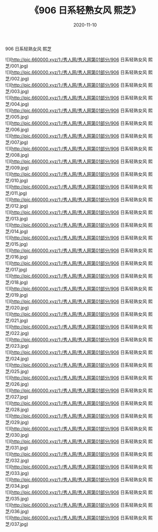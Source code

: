 ﻿---
layout: post
title:  《906 日系轻熟女风 熙芝》
date:   2020-11-10
img: http://pic.660000.xyz/1:/秀人网/秀人网第01部分/906 日系轻熟女风 熙芝/000.jpg
categories: [美女, 清纯, 唯美]
---

906 日系轻熟女风 熙芝

  ![](http://pic.660000.xyz/1:/秀人网/秀人网第01部分/906 日系轻熟女风 熙芝/001.jpg) <br> ![](http://pic.660000.xyz/1:/秀人网/秀人网第01部分/906 日系轻熟女风 熙芝/002.jpg) <br> ![](http://pic.660000.xyz/1:/秀人网/秀人网第01部分/906 日系轻熟女风 熙芝/003.jpg) <br> ![](http://pic.660000.xyz/1:/秀人网/秀人网第01部分/906 日系轻熟女风 熙芝/004.jpg) <br> ![](http://pic.660000.xyz/1:/秀人网/秀人网第01部分/906 日系轻熟女风 熙芝/005.jpg) <br> ![](http://pic.660000.xyz/1:/秀人网/秀人网第01部分/906 日系轻熟女风 熙芝/006.jpg) <br> ![](http://pic.660000.xyz/1:/秀人网/秀人网第01部分/906 日系轻熟女风 熙芝/007.jpg) <br> ![](http://pic.660000.xyz/1:/秀人网/秀人网第01部分/906 日系轻熟女风 熙芝/008.jpg) <br> ![](http://pic.660000.xyz/1:/秀人网/秀人网第01部分/906 日系轻熟女风 熙芝/009.jpg) <br> ![](http://pic.660000.xyz/1:/秀人网/秀人网第01部分/906 日系轻熟女风 熙芝/010.jpg) <br> ![](http://pic.660000.xyz/1:/秀人网/秀人网第01部分/906 日系轻熟女风 熙芝/011.jpg) <br> ![](http://pic.660000.xyz/1:/秀人网/秀人网第01部分/906 日系轻熟女风 熙芝/012.jpg) <br> ![](http://pic.660000.xyz/1:/秀人网/秀人网第01部分/906 日系轻熟女风 熙芝/013.jpg) <br> ![](http://pic.660000.xyz/1:/秀人网/秀人网第01部分/906 日系轻熟女风 熙芝/014.jpg) <br> ![](http://pic.660000.xyz/1:/秀人网/秀人网第01部分/906 日系轻熟女风 熙芝/015.jpg) <br> ![](http://pic.660000.xyz/1:/秀人网/秀人网第01部分/906 日系轻熟女风 熙芝/016.jpg) <br> ![](http://pic.660000.xyz/1:/秀人网/秀人网第01部分/906 日系轻熟女风 熙芝/017.jpg) <br> ![](http://pic.660000.xyz/1:/秀人网/秀人网第01部分/906 日系轻熟女风 熙芝/018.jpg) <br> ![](http://pic.660000.xyz/1:/秀人网/秀人网第01部分/906 日系轻熟女风 熙芝/019.jpg) <br> ![](http://pic.660000.xyz/1:/秀人网/秀人网第01部分/906 日系轻熟女风 熙芝/020.jpg) <br> ![](http://pic.660000.xyz/1:/秀人网/秀人网第01部分/906 日系轻熟女风 熙芝/021.jpg) <br> ![](http://pic.660000.xyz/1:/秀人网/秀人网第01部分/906 日系轻熟女风 熙芝/022.jpg) <br> ![](http://pic.660000.xyz/1:/秀人网/秀人网第01部分/906 日系轻熟女风 熙芝/023.jpg) <br> ![](http://pic.660000.xyz/1:/秀人网/秀人网第01部分/906 日系轻熟女风 熙芝/024.jpg) <br> ![](http://pic.660000.xyz/1:/秀人网/秀人网第01部分/906 日系轻熟女风 熙芝/025.jpg) <br> ![](http://pic.660000.xyz/1:/秀人网/秀人网第01部分/906 日系轻熟女风 熙芝/026.jpg) <br> ![](http://pic.660000.xyz/1:/秀人网/秀人网第01部分/906 日系轻熟女风 熙芝/027.jpg) <br> ![](http://pic.660000.xyz/1:/秀人网/秀人网第01部分/906 日系轻熟女风 熙芝/028.jpg) <br> ![](http://pic.660000.xyz/1:/秀人网/秀人网第01部分/906 日系轻熟女风 熙芝/029.jpg) <br> ![](http://pic.660000.xyz/1:/秀人网/秀人网第01部分/906 日系轻熟女风 熙芝/030.jpg) <br> ![](http://pic.660000.xyz/1:/秀人网/秀人网第01部分/906 日系轻熟女风 熙芝/031.jpg) <br> ![](http://pic.660000.xyz/1:/秀人网/秀人网第01部分/906 日系轻熟女风 熙芝/032.jpg) <br> ![](http://pic.660000.xyz/1:/秀人网/秀人网第01部分/906 日系轻熟女风 熙芝/033.jpg) <br> ![](http://pic.660000.xyz/1:/秀人网/秀人网第01部分/906 日系轻熟女风 熙芝/034.jpg) <br> ![](http://pic.660000.xyz/1:/秀人网/秀人网第01部分/906 日系轻熟女风 熙芝/035.jpg) <br> ![](http://pic.660000.xyz/1:/秀人网/秀人网第01部分/906 日系轻熟女风 熙芝/036.jpg) <br> ![](http://pic.660000.xyz/1:/秀人网/秀人网第01部分/906 日系轻熟女风 熙芝/037.jpg) <br>